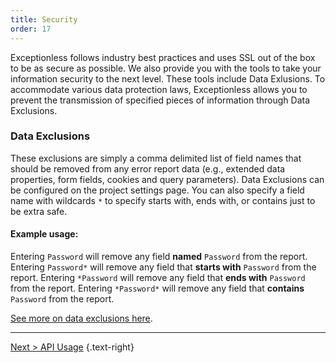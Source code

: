 ```yaml
---
title: Security
order: 17
---
```

Exceptionless follows industry best practices and uses SSL out of the box to be as secure as possible. We also provide you with the tools to take your information security to the next level. These tools include Data Exlusions. To accommodate various data protection laws, Exceptionless allows you to prevent the transmission of specified pieces of information through Data Exclusions.

### Data Exclusions

These exclusions are simply a comma delimited list of field names that should be removed from any error report data (e.g., extended data properties, form fields, cookies and query parameters). Data Exclusions can be configured on the project settings page. You can also specify a field name with wildcards `*` to specify starts with, ends with, or contains just to be extra safe.

#### Example usage:

Entering `Password` will remove any field **named** `Password` from the report.
Entering `Password*` will remove any field that **starts with** `Password` from the report.
Entering `*Password` will remove any field that **ends with** `Password` from the report.
Entering `*Password*` will remove any field that **contains** `Password` from the report.

[See more on data exclusions here](project-settings/#data-exclusions).

---

[Next > API Usage](api/index.md) {.text-right}